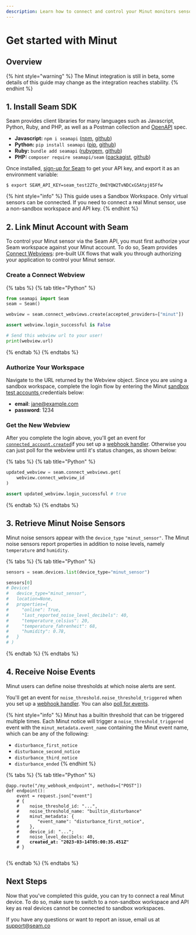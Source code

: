 ```yaml
---
description: Learn how to connect and control your Minut monitors sensors with the Seam API
---
```


# Get started with Minut

## Overview

{% hint style="warning" %}
The Minut integration is still in beta, some details of this guide may change as the integration reaches stability.
{% endhint %}

## 1. Install Seam SDK

Seam provides client libraries for many languages such as Javascript, Python, Ruby, and PHP, as well as a Postman collection and [OpenAPI](https://connect.getseam.com/openapi.json) spec.

* **Javascript:** `npm i seamapi` ([npm](https://www.npmjs.com/package/seamapi), [github](https://github.com/seamapi/javascript))
* **Python:** `pip install seamapi` ([pip](https://pypi.org/project/seamapi/), [github](https://github.com/seamapi/python))
* **Ruby:** `bundle add seamapi` ([rubygem](https://rubygems.org/gems/seamapi), [github](https://github.com/seamapi/ruby))
* **PHP:** `composer require seamapi/seam` ([packagist](https://packagist.org/packages/seamapi/seam), [github](https://github.com/seamapi/php))

Once installed, [sign-up for Seam](https://dashboard.getseam.com/) to get your API key, and export it as an environment variable:

```
$ export SEAM_API_KEY=seam_test2ZTo_0mEYQW2TvNDCxG5Atpj85Ffw
```

{% hint style="info" %}
This guide uses a Sandbox Workspace. Only virtual sensors can be connected. If you need to connect a real Minut sensor, use a non-sandbox workspace and API key.
{% endhint %}

## 2. Link Minut Account with Seam

To control your Minut sensor via the Seam API, you must first authorize your Seam workspace against your Minut account. To do so, Seam provides[ Connect Webviews](../core-concepts/connect-webviews.md): pre-built UX flows that walk you through authorizing your application to control your Minut sensor.

### Create a Connect Webview

{% tabs %}
{% tab title="Python" %}
```python
from seamapi import Seam
seam = Seam()

webview = seam.connect_webviews.create(accepted_providers=["minut"])

assert webview.login_successful is False

# Send this webview url to your user!
print(webview.url)
```
{% endtab %}
{% endtabs %}

### Authorize Your Workspace

Navigate to the URL returned by the Webview object. Since you are using a sandbox workspace, complete the login flow by entering the Minut [sandbox test accounts ](https://docs.seam.co/latest/device-guides/sandbox-and-sample-data)credentials below:

* **email**: jane@example.com
* **password**: 1234

### Get the New Webview

After you complete the login above, you'll get an event for [`connected_account.created`](../api-clients/events/)if you set up a [webhook handler](../core-concepts/webhooks.md). Otherwise you can just poll for the webview until it's status changes, as shown below:

{% tabs %}
{% tab title="Python" %}
```python
updated_webview = seam.connect_webviews.get(
    webview.connect_webview_id
)

assert updated_webview.login_successful # true
```
{% endtab %}
{% endtabs %}

## 3. Retrieve Minut Noise Sensors

Minut noise sensors appear with the `device_type` `"minut_sensor"`. The Minut noise sensors report properties in addition to noise levels, namely `temperature` and `humidity`.

{% tabs %}
{% tab title="Python" %}
```python
sensors = seam.devices.list(device_type="minut_sensor")

sensors[0]
# Device(
#   device_type="minut_sensor",
#   location=None,
#   properties={
#     "online": True,
#     "last_reported_noise_level_decibels": 40,
#     "temperature_celsius": 20,
#     "temperature_fahrenheit": 68,
#     "humidity": 0.78,     
#   }
# )
```
{% endtab %}
{% endtabs %}

## 4. Receive Noise Events

Minut users can define noise thresholds at which noise alerts are sent.

You'll get an event for `noise_threshold.noise_threshold_triggered` when you set up a [webhook handler](../core-concepts/webhooks.md). You can also [poll for events](../api-clients/events/list-events.md).

{% hint style="info" %}
Minut has a builtin threshold that can be triggered multiple times. Each Minut notice will trigger a `noise_threshold_triggered` event with the `minut_metadata.event_name` containing the Minut event name, which can be any of the following:

* `disturbance_first_notice`
* `disturbance_second_notice`
* `disturbance_third_notice`
* `disturbance_ended`
{% endhint %}

{% tabs %}
{% tab title="Python" %}
<pre class="language-python"><code class="lang-python">@app.route("/my_webhook_endpoint", methods=["POST"])
def endpoint():
    event = request.json["event"]
    # {
    #    noise_threshold_id: "...",
    #    noise_threshold_name: "builtin_disturbance"
    #    minut_metadata: {
    #       "event_name": "disturbance_first_notice",
    #    },
    #    device_id: "...";
    #    noise_level_decibels: 40,
<strong>    #    created_at: "2023-03-14T05:00:35.451Z"
</strong>    # }
        
</code></pre>
{% endtab %}
{% endtabs %}

## Next Steps

Now that you've completed this guide, you can try to connect a real Minut device. To do so, make sure to switch to a non-sandbox workspace and API key as real devices cannot be connected to sandbox workspaces.

If you have any questions or want to report an issue, email us at support@seam.co

